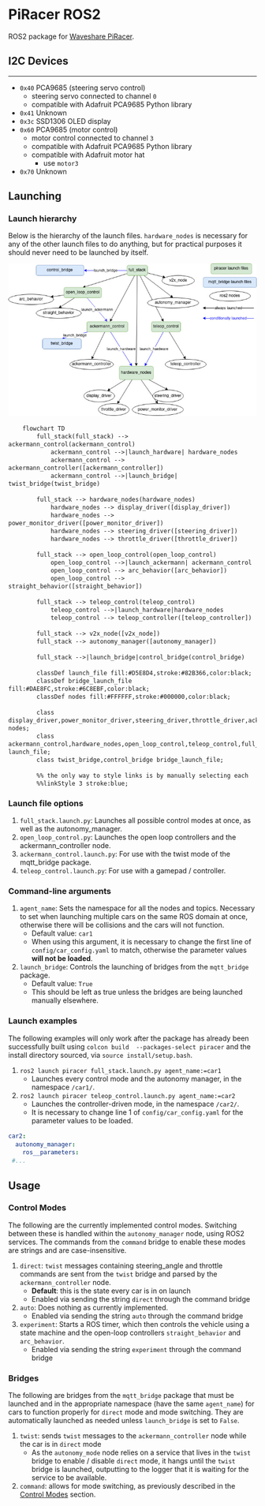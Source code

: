 # PiRacer ROS2
ROS2 package for [Waveshare PiRacer](https://www.waveshare.com/piracer-ai-kit.htm).

## I2C Devices

---
* `0x40` PCA9685 (steering servo control)
  * steering servo connected to channel `0`
  * compatible with Adafruit PCA9685 Python library
* `0x41` Unknown
* `0x3c` SSD1306 OLED display
* `0x60` PCA9685 (motor control)
  * motor control connected to channel `3`
  * compatible with Adafruit PCA9685 Python library
  * compatible with Adafruit motor hat
    * use `motor3`
* `0x70` Unknown

## Launching

### Launch hierarchy
Below is the hierarchy of the launch files. `hardware_nodes` is necessary for any of the other launch files to do
anything, but for practical purposes it should never need to be launched by itself.

![Launch file hierarchy](assets/launch_hierarchy.jpg)

```mermaid
    flowchart TD
        full_stack(full_stack) --> ackermann_control(ackermann_control)
            ackermann_control -->|launch_hardware| hardware_nodes
            ackermann_control --> ackermann_controller([ackermann_controller])
            ackermann_control -->|launch_bridge| twist_bridge(twist_bridge)
        
        full_stack --> hardware_nodes(hardware_nodes)
            hardware_nodes --> display_driver([display_driver])
            hardware_nodes --> power_monitor_driver([power_monitor_driver])
            hardware_nodes --> steering_driver([steering_driver])
            hardware_nodes --> throttle_driver([throttle_driver])
        
        full_stack --> open_loop_control(open_loop_control)
            open_loop_control -->|launch_ackermann| ackermann_control
            open_loop_control --> arc_behavior([arc_behavior])
            open_loop_control --> straight_behavior([straight_behavior])
        
        full_stack --> teleop_control(teleop_control)
            teleop_control -->|launch_hardware|hardware_nodes
            teleop_control --> teleop_controller([teleop_controller])
        
        full_stack --> v2x_node([v2x_node])
        full_stack --> autonomy_manager([autonomy_manager])

        full_stack -->|launch_bridge|control_bridge(control_bridge)
    
        classDef launch_file fill:#D5E8D4,stroke:#82B366,color:black;
        classDef bridge_launch_file fill:#DAE8FC,stroke:#6C8EBF,color:black;
        classDef nodes fill:#FFFFFF,stroke:#000000,color:black;
        
        class display_driver,power_monitor_driver,steering_driver,throttle_driver,ackermann_controller,teleop_controller,arc_behavior,straight_behavior,v2x_node,autonomy_manager nodes;
        class ackermann_control,hardware_nodes,open_loop_control,teleop_control,full_stack launch_file;
        class twist_bridge,control_bridge bridge_launch_file;

        %% the only way to style links is by manually selecting each
        %%linkStyle 3 stroke:blue;
```

### Launch file options
1. `full_stack.launch.py`: Launches all possible control modes at once, as well as the autonomy_manager.
2. `open_loop_control.py`: Launches the open loop controllers and the ackermann_controller node.
3. `ackermann_control.launch.py`: For use with the twist mode of the mqtt_bridge package.
4. `teleop_control.launch.py`: For use with a gamepad / controller.

### Command-line arguments
1. `agent_name`: Sets the namespace for all the nodes and topics. Necessary to set when launching multiple cars on the
same ROS domain at once, otherwise there will be collisions and the cars will not function. 
    * Default value: `car1`
    * When using this argument, it is necessary to change the first line of `config/car_config.yaml` to match, otherwise 
      the parameter values **will not be loaded**.
1. `launch_bridge`: Controls the launching of bridges from the `mqtt_bridge` package.
    * Default value: `True`
    * This should be left as true unless the bridges are being launched manually elsewhere.
  
### Launch examples
The following examples will only work after the package has already been successfully built using `colcon build 
--packages-select piracer` and the install directory sourced, via `source install/setup.bash`.
1. `ros2 launch piracer full_stack.launch.py agent_name:=car1`
    * Launches every control mode and the autonomy manager, in the namespace `/car1/`.
1. `ros2 launch piracer teleop_control.launch.py agent_name:=car2`
    * Launches the controller-driven mode, in the namespace `/car2/`.
    * It is necessary to change line 1 of `config/car_config.yaml` for the parameter values to be loaded.
    
```yaml
car2:
  autonomy_manager:
    ros__parameters:
 #...
```

## Usage

### Control Modes
The following are the currently implemented control modes. Switching between these is handled within the `autonomy_manager`
node, using ROS2 services. The commands from the `command` bridge to enable these modes are strings and are 
case-insensitive.

1. `direct`: `twist` messages containing steering_angle and throttle commands are sent from the 
   `twist` bridge and parsed by the `ackermann_controller` node.
   * **Default**: this is the state every car is in on launch
   * Enabled via sending the string `direct` through the command bridge
2. `auto`: Does nothing as currently implemented.
   * Enabled via sending the string `auto` through the command bridge
3. `experiment`: Starts a ROS timer, which then controls the vehicle using a state machine and the open-loop
controllers `straight_behavior` and `arc_behavior`.
   * Enabled via sending the string `experiment` through the command bridge
   
### Bridges
The following are bridges from the `mqtt_bridge` package that must be launched and in the appropriate namespace (have 
the same `agent_name`) for cars to function  properly for `direct` mode and mode switching. They are automatically
launched as needed unless `launch_bridge` is set to `False`.

1. `twist`: sends `twist` messages to the `ackermann_controller` node while the car is in `direct` mode
   * As the `autonomy_mode` node relies on a service that lives in the `twist` bridge to enable / disable 
     `direct` mode, it hangs until the `twist` bridge is launched, outputting to the logger that it is
     waiting for the service to be available.
1. `command`: allows for mode switching, as previously described in the [Control Modes](#control-modes) section.
